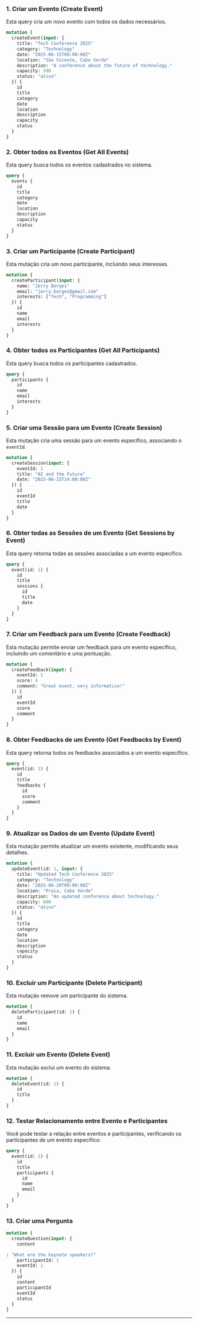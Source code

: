 ### 1. **Criar um Evento (Create Event)**

Esta query cria um novo evento com todos os dados necessários.

```graphql
mutation {
  createEvent(input: {
    title: "Tech Conference 2025"
    category: "Technology"
    date: "2025-06-15T09:00:00Z"
    location: "São Vicente, Cabo Verde"
    description: "A conference about the future of technology."
    capacity: 500
    status: "ativo"
  }) {
    id
    title
    category
    date
    location
    description
    capacity
    status
  }
}
```

### 2. **Obter todos os Eventos (Get All Events)**

Esta query busca todos os eventos cadastrados no sistema.

```graphql
query {
  events {
    id
    title
    category
    date
    location
    description
    capacity
    status
  }
}
```

### 3. **Criar um Participante (Create Participant)**

Esta mutação cria um novo participante, incluindo seus interesses.

```graphql
mutation {
  createParticipant(input: {
    name: "Jerry Borges"
    email: "jerry.borges@gmail.com"
    interests: ["Tech", "Programming"]
  }) {
    id
    name
    email
    interests
  }
}
```

### 4. **Obter todos os Participantes (Get All Participants)**

Esta query busca todos os participantes cadastrados.

```graphql
query {
  participants {
    id
    name
    email
    interests
  }
}
```

### 5. **Criar uma Sessão para um Evento (Create Session)**

Esta mutação cria uma sessão para um evento específico, associando o `eventId`.

```graphql
mutation {
  createSession(input: {
    eventId: 1
    title: "AI and the Future"
    date: "2025-06-15T14:00:00Z"
  }) {
    id
    eventId
    title
    date
  }
}
```

### 6. **Obter todas as Sessões de um Evento (Get Sessions by Event)**

Esta query retorna todas as sessões associadas a um evento específico.

```graphql
query {
  event(id: 1) {
    id
    title
    sessions {
      id
      title
      date
    }
  }
}
```

### 7. **Criar um Feedback para um Evento (Create Feedback)**

Esta mutação permite enviar um feedback para um evento específico, incluindo um comentário e uma pontuação.

```graphql
mutation {
  createFeedback(input: {
    eventId: 1
    score: 4
    comment: "Great event, very informative!"
  }) {
    id
    eventId
    score
    comment
  }
}
```

### 8. **Obter Feedbacks de um Evento (Get Feedbacks by Event)**

Esta query retorna todos os feedbacks associados a um evento específico.

```graphql
query {
  event(id: 1) {
    id
    title
    feedbacks {
      id
      score
      comment
    }
  }
}
```

### 9. **Atualizar os Dados de um Evento (Update Event)**

Esta mutação permite atualizar um evento existente, modificando seus detalhes.

```graphql
mutation {
  updateEvent(id: 1, input: {
    title: "Updated Tech Conference 2025"
    category: "Technology"
    date: "2025-06-20T09:00:00Z"
    location: "Praia, Cabo Verde"
    description: "An updated conference about technology."
    capacity: 600
    status: "ativo"
  }) {
    id
    title
    category
    date
    location
    description
    capacity
    status
  }
}
```

### 10. **Excluir um Participante (Delete Participant)**

Esta mutação remove um participante do sistema.

```graphql
mutation {
  deleteParticipant(id: 1) {
    id
    name
    email
  }
}
```

### 11. **Excluir um Evento (Delete Event)**

Esta mutação exclui um evento do sistema.

```graphql
mutation {
  deleteEvent(id: 1) {
    id
    title
  }
}
```

### 12. **Testar Relacionamento entre Evento e Participantes**

Você pode testar a relação entre eventos e participantes, verificando os participantes de um evento específico:

```graphql
query {
  event(id: 1) {
    id
    title
    participants {
      id
      name
      email
    }
  }
}
```

### 13. **Criar uma Pergunta**
```graphql
mutation {
  createQuestion(input: {
    content

: "What are the keynote speakers?"
    participantId: 1
    eventId: 1
  }) {
    id
    content
    participantId
    eventId
    status
  }
}
```

---
